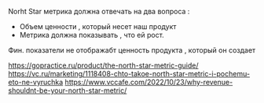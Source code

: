 Norht Star метрика должна отвечать на два вопроса : 

- Объем ценности , который несет наш продукт 
- Метрика должна показывать , что ей рост. 

Фин. показатели не отображабт ценность продукта , который он создает  


https://gopractice.ru/product/the-north-star-metric-guide/
https://vc.ru/marketing/1118408-chto-takoe-north-star-metric-i-pochemu-eto-ne-vyruchka
https://www.vccafe.com/2022/10/23/why-revenue-shouldnt-be-your-north-star-metric/

